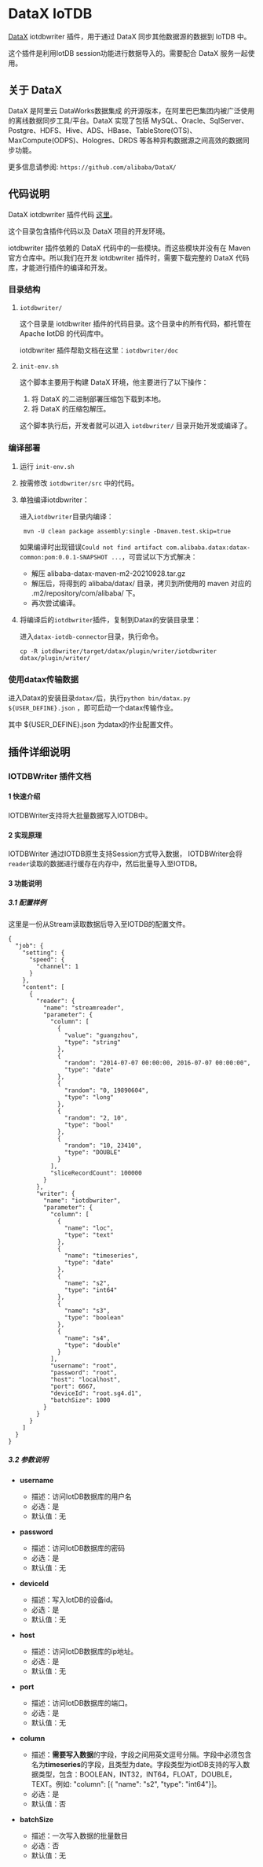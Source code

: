<!--

    Licensed to the Apache Software Foundation (ASF) under one
    or more contributor license agreements.  See the NOTICE file
    distributed with this work for additional information
    regarding copyright ownership.  The ASF licenses this file
    to you under the Apache License, Version 2.0 (the
    "License"); you may not use this file except in compliance
    with the License.  You may obtain a copy of the License at
    
        http://www.apache.org/licenses/LICENSE-2.0
    
    Unless required by applicable law or agreed to in writing,
    software distributed under the License is distributed on an
    "AS IS" BASIS, WITHOUT WARRANTIES OR CONDITIONS OF ANY
    KIND, either express or implied.  See the License for the
    specific language governing permissions and limitations
    under the License.

-->
# DataX IoTDB

[DataX](https://github.com/alibaba/DataX) iotdbwriter 插件，用于通过 DataX 同步其他数据源的数据到 IoTDB 中。

这个插件是利用IotDB session功能进行数据导入的。需要配合 DataX 服务一起使用。

## 关于 DataX

DataX 是阿里云 DataWorks数据集成 的开源版本，在阿里巴巴集团内被广泛使用的离线数据同步工具/平台。DataX 实现了包括 MySQL、Oracle、SqlServer、Postgre、HDFS、Hive、ADS、HBase、TableStore(OTS)、MaxCompute(ODPS)、Hologres、DRDS 等各种异构数据源之间高效的数据同步功能。

更多信息请参阅: `https://github.com/alibaba/DataX/`

## 代码说明

DataX iotdbwriter 插件代码 [这里](./iotdbwriter)。

这个目录包含插件代码以及 DataX 项目的开发环境。

iotdbwriter 插件依赖的 DataX 代码中的一些模块。而这些模块并没有在 Maven 官方仓库中。所以我们在开发 iotdbwriter 插件时，需要下载完整的 DataX 代码库，才能进行插件的编译和开发。

### 目录结构

1. `iotdbwriter/`

   这个目录是 iotdbwriter 插件的代码目录。这个目录中的所有代码，都托管在 Apache IotDB 的代码库中。

   iotdbwriter 插件帮助文档在这里：`iotdbwriter/doc`

2. `init-env.sh`

   这个脚本主要用于构建 DataX 环境，他主要进行了以下操作：

   1. 将 DataX 的二进制部署压缩包下载到本地。
   2. 将 DataX 的压缩包解压。

   这个脚本执行后，开发者就可以进入 `iotdbwriter/` 目录开始开发或编译了。

### 编译部署

1. 运行 `init-env.sh`

2. 按需修改 `iotdbwriter/src` 中的代码。

3. 单独编译iotdbwriter：

   进入`iotdbwriter`目录内编译：
   ```shell script
    mvn -U clean package assembly:single -Dmaven.test.skip=true 
   ```
   
   如果编译时出现错误`Could not find artifact com.alibaba.datax:datax-common:pom:0.0.1-SNAPSHOT ...`，可尝试以下方式解决：
   
   - 解压 alibaba-datax-maven-m2-20210928.tar.gz
   - 解压后，将得到的 alibaba/datax/ 目录，拷贝到所使用的 maven 对应的 .m2/repository/com/alibaba/ 下。
   - 再次尝试编译。
   
4. 将编译后的`iotdbwriter`插件，复制到Datax的安装目录里：

   进入`datax-iotdb-connector`目录，执行命令。
   ```shell script
   cp -R iotdbwriter/target/datax/plugin/writer/iotdbwriter datax/plugin/writer/ 
   ```



### 使用datax传输数据

进入Datax的安装目录`datax/`后，执行`python bin/datax.py ${USER_DEFINE}.json` ，即可启动一个datax传输作业。

其中 ${USER_DEFINE}.json 为datax的作业配置文件。



## 插件详细说明

###  IOTDBWriter 插件文档

#### 1 快速介绍

IOTDBWriter支持将大批量数据写入IOTDB中。

####  2 实现原理

IOTDBWriter 通过IOTDB原生支持Session方式导入数据， IOTDBWriter会将`reader`读取的数据进行缓存在内存中，然后批量导入至IOTDB。

####  3 功能说明

#####  3.1 配置样例

这里是一份从Stream读取数据后导入至IOTDB的配置文件。

```
{
  "job": {
    "setting": {
      "speed": {
        "channel": 1
      }
    },
    "content": [
      {
        "reader": {
          "name": "streamreader",
          "parameter": {
            "column": [
              {
                "value": "guangzhou",
                "type": "string"
              },
              {
                "random": "2014-07-07 00:00:00, 2016-07-07 00:00:00",
                "type": "date"
              },
              {
                "random": "0, 19890604",
                "type": "long"
              },
              {
                "random": "2, 10",
                "type": "bool"
              },
              {
                "random": "10, 23410",
                "type": "DOUBLE"
              }
            ],
            "sliceRecordCount": 100000
          }
        },
        "writer": {
          "name": "iotdbwriter",
          "parameter": {
            "column": [
              {
                "name": "loc",
                "type": "text"
              },
              {
                "name": "timeseries",
                "type": "date"
              },
              {
                "name": "s2",
                "type": "int64"
              },
              {
                "name": "s3",
                "type": "boolean"
              },
              {
                "name": "s4",
                "type": "double"
              }
            ],
            "username": "root",
            "password": "root",
            "host": "localhost",
            "port": 6667,
            "deviceId": "root.sg4.d1",
            "batchSize": 1000
          }
        }
      }
    ]
  }
}

```

##### 3.2 参数说明

* **username**

  - 描述：访问IotDB数据库的用户名
  - 必选：是
  - 默认值：无

* **password**

  - 描述：访问IotDB数据库的密码
  - 必选：是
  - 默认值：无

* **deviceId**

  - 描述：写入IotDB的设备id。
  - 必选：是
  - 默认值：无


* **host**

  - 描述：访问IotDB数据库的ip地址。
  - 必选：是
  - 默认值：无

* **port**

  - 描述：访问IotDB数据库的端口。
  - 必选：是
  - 默认值：无

* **column**

  - 描述：**需要写入数据**的字段，字段之间用英文逗号分隔。字段中必须包含名为**timeseries**的字段，且类型为date。字段类型为iotDB支持的写入数据类型，包含：BOOLEAN，INT32，INT64，FLOAT，DOUBLE，TEXT。例如: "column": [{ "name": "s2", "type": "int64"}]。
  - 必选：是
  - 默认值：否

* **batchSize**

  - 描述：一次写入数据的批量数目
  - 必选：否
  - 默认值：无

